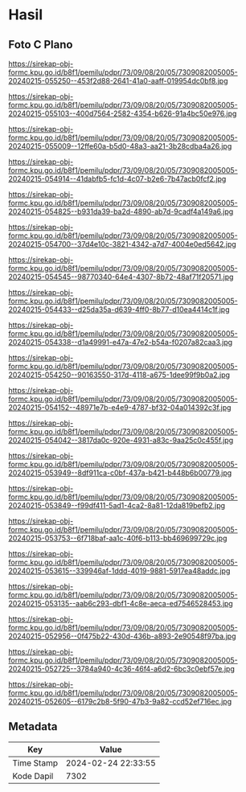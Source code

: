 # Hasil

## Foto C Plano

https://sirekap-obj-formc.kpu.go.id/b8f1/pemilu/pdpr/73/09/08/20/05/7309082005005-20240215-055250--453f2d88-2641-41a0-aaff-019954dc0bf8.jpg

https://sirekap-obj-formc.kpu.go.id/b8f1/pemilu/pdpr/73/09/08/20/05/7309082005005-20240215-055103--400d7564-2582-4354-b626-91a4bc50e976.jpg

https://sirekap-obj-formc.kpu.go.id/b8f1/pemilu/pdpr/73/09/08/20/05/7309082005005-20240215-055009--12ffe60a-b5d0-48a3-aa21-3b28cdba4a26.jpg

https://sirekap-obj-formc.kpu.go.id/b8f1/pemilu/pdpr/73/09/08/20/05/7309082005005-20240215-054914--41dabfb5-fc1d-4c07-b2e6-7b47acb0fcf2.jpg

https://sirekap-obj-formc.kpu.go.id/b8f1/pemilu/pdpr/73/09/08/20/05/7309082005005-20240215-054825--b931da39-ba2d-4890-ab7d-9cadf4a149a6.jpg

https://sirekap-obj-formc.kpu.go.id/b8f1/pemilu/pdpr/73/09/08/20/05/7309082005005-20240215-054700--37d4e10c-3821-4342-a7d7-4004e0ed5642.jpg

https://sirekap-obj-formc.kpu.go.id/b8f1/pemilu/pdpr/73/09/08/20/05/7309082005005-20240215-054545--98770340-64e4-4307-8b72-48af71f20571.jpg

https://sirekap-obj-formc.kpu.go.id/b8f1/pemilu/pdpr/73/09/08/20/05/7309082005005-20240215-054433--d25da35a-d639-4ff0-8b77-d10ea4414c1f.jpg

https://sirekap-obj-formc.kpu.go.id/b8f1/pemilu/pdpr/73/09/08/20/05/7309082005005-20240215-054338--d1a49991-e47a-47e2-b54a-f0207a82caa3.jpg

https://sirekap-obj-formc.kpu.go.id/b8f1/pemilu/pdpr/73/09/08/20/05/7309082005005-20240215-054250--90163550-317d-4118-a675-1dee99f9b0a2.jpg

https://sirekap-obj-formc.kpu.go.id/b8f1/pemilu/pdpr/73/09/08/20/05/7309082005005-20240215-054152--48971e7b-e4e9-4787-bf32-04a014392c3f.jpg

https://sirekap-obj-formc.kpu.go.id/b8f1/pemilu/pdpr/73/09/08/20/05/7309082005005-20240215-054042--3817da0c-920e-4931-a83c-9aa25c0c455f.jpg

https://sirekap-obj-formc.kpu.go.id/b8f1/pemilu/pdpr/73/09/08/20/05/7309082005005-20240215-053949--8df911ca-c0bf-437a-b421-b448b6b00779.jpg

https://sirekap-obj-formc.kpu.go.id/b8f1/pemilu/pdpr/73/09/08/20/05/7309082005005-20240215-053849--f99df411-5ad1-4ca2-8a81-12da819befb2.jpg

https://sirekap-obj-formc.kpu.go.id/b8f1/pemilu/pdpr/73/09/08/20/05/7309082005005-20240215-053753--6f718baf-aa1c-40f6-b113-bb469699729c.jpg

https://sirekap-obj-formc.kpu.go.id/b8f1/pemilu/pdpr/73/09/08/20/05/7309082005005-20240215-053615--339946af-1ddd-4019-9881-5917ea48addc.jpg

https://sirekap-obj-formc.kpu.go.id/b8f1/pemilu/pdpr/73/09/08/20/05/7309082005005-20240215-053135--aab6c293-dbf1-4c8e-aeca-ed7546528453.jpg

https://sirekap-obj-formc.kpu.go.id/b8f1/pemilu/pdpr/73/09/08/20/05/7309082005005-20240215-052956--0f475b22-430d-436b-a893-2e90548f97ba.jpg

https://sirekap-obj-formc.kpu.go.id/b8f1/pemilu/pdpr/73/09/08/20/05/7309082005005-20240215-052725--3784a940-4c36-46f4-a6d2-6bc3c0ebf57e.jpg

https://sirekap-obj-formc.kpu.go.id/b8f1/pemilu/pdpr/73/09/08/20/05/7309082005005-20240215-052605--6179c2b8-5f90-47b3-9a82-ccd52ef716ec.jpg


## Metadata

| Key        | Value               |
| ---------- | ------------------- |
| Time Stamp | 2024-02-24 22:33:55 |
| Kode Dapil | 7302                |



